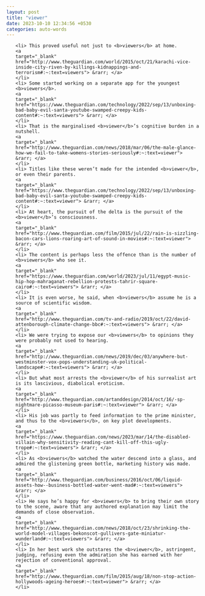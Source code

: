 ```yaml
---
layout: post
title: "viewer"
date: 2023-10-10 12:34:56 +0530
categories: auto-words
---
```

<ol>

    <li> This proved useful not just to <b>viewers</b> at home.
    <a 
    target="_blank" 
    href="http://www.theguardian.com/world/2015/oct/21/karachi-vice-inside-city-riven-by-killings-kidnappings-and-terrorism#:~:text=viewers"> &rarr; </a>
    </li>
    <li> Some started working on a separate app for the youngest <b>viewers</b>.
    <a 
    target="_blank" 
    href="https://www.theguardian.com/technology/2022/sep/13/unboxing-bad-baby-evil-santa-youtube-swamped-creepy-kids-content#:~:text=viewers"> &rarr; </a>
    </li>
    <li> That is the marginalised <b>viewer</b>’s cognitive burden in a nutshell.
    <a 
    target="_blank" 
    href="http://www.theguardian.com/news/2018/mar/06/the-male-glance-how-we-fail-to-take-womens-stories-seriously#:~:text=viewer"> &rarr; </a>
    </li>
    <li> Titles like these weren’t made for the intended <b>viewer</b>, or even their parents.
    <a 
    target="_blank" 
    href="https://www.theguardian.com/technology/2022/sep/13/unboxing-bad-baby-evil-santa-youtube-swamped-creepy-kids-content#:~:text=viewer"> &rarr; </a>
    </li>
    <li> At heart, the pursuit of the delta is the pursuit of the <b>viewer</b>’s consciousness.
    <a 
    target="_blank" 
    href="http://www.theguardian.com/film/2015/jul/22/rain-is-sizzling-bacon-cars-lions-roaring-art-of-sound-in-movies#:~:text=viewer"> &rarr; </a>
    </li>
    <li> The content is perhaps less the offence than is the number of <b>viewers</b> who see it.
    <a 
    target="_blank" 
    href="https://www.theguardian.com/world/2023/jul/11/egypt-music-hip-hop-mahraganat-rebellion-protests-tahrir-square-cairo#:~:text=viewers"> &rarr; </a>
    </li>
    <li> It is even worse, he said, when <b>viewers</b> assume he is a source of scientific wisdom.
    <a 
    target="_blank" 
    href="http://www.theguardian.com/tv-and-radio/2019/oct/22/david-attenborough-climate-change-bbc#:~:text=viewers"> &rarr; </a>
    </li>
    <li> We were trying to expose our <b>viewers</b> to opinions they were probably not used to hearing.
    <a 
    target="_blank" 
    href="http://www.theguardian.com/news/2019/dec/03/anywhere-but-westminster-vox-pops-understanding-uk-political-landscape#:~:text=viewers"> &rarr; </a>
    </li>
    <li> But what most arrests the <b>viewer</b> of his surrealist art is its lascivious, diabolical eroticism.
    <a 
    target="_blank" 
    href="http://www.theguardian.com/artanddesign/2014/oct/16/-sp-nightmare-picasso-museum-paris#:~:text=viewer"> &rarr; </a>
    </li>
    <li> His job was partly to feed information to the prime minister, and thus to the <b>viewers</b>, on key plot developments.
    <a 
    target="_blank" 
    href="https://www.theguardian.com/news/2023/mar/14/the-disabled-villain-why-sensitivity-reading-cant-kill-off-this-ugly-trope#:~:text=viewers"> &rarr; </a>
    </li>
    <li> As <b>viewers</b> watched the water descend into a glass, and admired the glistening green bottle, marketing history was made.
    <a 
    target="_blank" 
    href="http://www.theguardian.com/business/2016/oct/06/liquid-assets-how--business-bottled-water-went-mad#:~:text=viewers"> &rarr; </a>
    </li>
    <li> He says he’s happy for <b>viewers</b> to bring their own story to the scene, aware that any authored explanation may limit the demands of close observation.
    <a 
    target="_blank" 
    href="http://www.theguardian.com/news/2018/oct/23/shrinking-the-world-model-villages-bekonscot-gullivers-gate-miniatur-wunderland#:~:text=viewers"> &rarr; </a>
    </li>
    <li> In her best work she outstares the <b>viewer</b>, astringent, judging, refusing even the admiration she has earned with her rejection of conventional approval.
    <a 
    target="_blank" 
    href="http://www.theguardian.com/film/2015/aug/18/non-stop-action-hollywoods-ageing-heroes#:~:text=viewer"> &rarr; </a>
    </li>